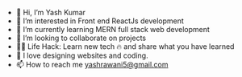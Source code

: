 - 👋 Hi, I’m Yash Kumar
- 👀 I’m interested in Front end ReactJs development
- 🌱 I’m currently learning MERN full stack web development
- 💞️ I’m looking to collaborate on projects
- 👨‍💻 Life Hack: Learn new tech 🔥 and share what you have learned
- 💓 I love designing websites and coding.
- 📫 How to reach me yashrawani5@gmail.com

<!---
YRawani/YRawani is a ✨ special ✨ repository because its `README.md` (this file) appears on your GitHub profile.
You can click the Preview link to take a look at your changes.
--->
